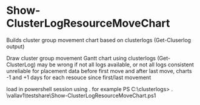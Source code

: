 # Show-ClusterLogResourceMoveChart
Builds cluster group movement chart based on clusterlogs (Get-Cluserlog output)

   Draw cluster group movement Gantt chart using clusterlogs (Get-ClusterLog)
   may be wrong if not all logs available, or not all logs consistent
   unreliable for placement data before first move and after last move, charts -1 and +1 days for each resouce since first/last movement


load in powershell session using .
for example
PS C:\clusterlogs> . \\vallav1\testshare\Show-ClusterLogResourceMoveChart.ps1
